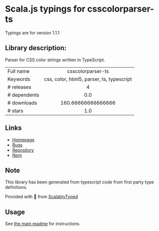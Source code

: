 
# Scala.js typings for csscolorparser-ts

Typings are for version 1.1.1

## Library description:
Parser for CSS color strings written in TypeScript.

|                    |                 |
| ------------------ | :-------------: |
| Full name          | csscolorparser-ts |
| Keywords           | css, color, html5, parser, ts, typescript |
| # releases         | 4 |
| # dependents       | 0.0 |
| # downloads        | 160.66666666666666 |
| # stars            | 1.0 |

## Links
- [Homepage](https://github.com/m-khvoinitsky/csscolorparser-ts#readme)
- [Bugs](https://github.com/m-khvoinitsky/csscolorparser-ts/issues)
- [Repository](https://github.com/m-khvoinitsky/csscolorparser-ts)
- [Npm](https://www.npmjs.com/package/csscolorparser-ts)
    


## Note
This library has been generated from typescript code from first party type definitions.

Provided with :purple_heart: from [ScalablyTyped](https://github.com/oyvindberg/ScalablyTyped)

## Usage
See [the main readme](../../readme.md) for instructions.


